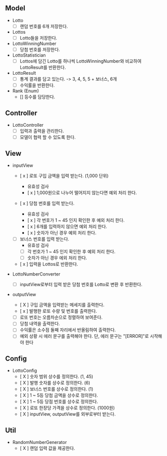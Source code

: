 ## Model
- Lotto
  - [ ] 랜덤 번호를 6개 저장한다. 

- Lottos
  - [ ] Lotto들을 저장한다.

- LottoWinningNumber
  - [ ] 당첨 번호를 저장한다.

- LottoStatistician
  - [ ] Lottos에 담긴 Lotto를 하나씩 LottoWinningNumber와 비교하여 LottoResult를 반환한다.
        
- LottoResult
  - [ ] 통계 결과를 담고 있는다.
  -> 3, 4, 5, 5 + 보너스, 6개
  - [ ] 수익률을 반환한다.

- Rank (Enum)
  - [] 등수를 담당한다.

## Controller
- LottoController
  - [ ] 입력과 출력을 관리한다.
  - [ ] 모델이 협력 할 수 있도록 한다.

## View
- inputView
  - [ x ] 로또 구입 금액을 입력 받는다. (1,000 단위)
    - 유효성 검사 
    - [ x ] 1,000원으로 나누어 떨어지지 않는다면 예외 처리 한다.
  
  - [ x ] 당첨 번호를 입력 받는다.
    - 유효성 검사
    - [ x ] 각 번호가 1 ~ 45 인지 확인한 후 예외 처리 한다.
    - [ x ] 6개를 입력하지 않으면 예외 처리 한다.
    - [ x ] 숫자가 아닌 경우 예외 처리 한다.
  
  - [ ] 보너스 번호를 입력 받는다.
    - 유효성 검사
    - [ ] 각 번호가 1 ~ 45 인지 확인한 후 예외 처리 한다.
    - [ ] 숫자가 아닌 경우 에외 처리 한다.

  - [ x ] 입력을 Lottos로 반환한다.
    
- LottoNumberConverter
  - [  ] inputView로부터 입력 받은 당첨 번호를 Lotto로 변환 후 반환한다.

- outputView
  - [ X ] 구입 금액을 입력받는 메세지를 출력한다.
  - [ x ] 발행한 로또 수량 및 번호를 출력한다.
  - [ ] 로또 번호는 오름차순으로 정렬하여 보여준다.
  - [ ] 당첨 내역을 출력한다.
  - [ ] 수익률은 소수점 둘째 자리에서 반올림하여 출력한다.
  - [ ] 예외 상황 시 에러 문구를 출력해야 한다. 단, 에러 문구는 "[ERROR]"로 시작해야 한다

## Config
- LottoConfig
  - [ X ] 숫자 범위 상수를 정의한다. (1, 45)
  - [ X ] 발행 숫자를 상수로 정의한다. (6)
  - [ X ] 보너스 번호를 상수로 정의한다. (1)
  - [ X ] 1 ~ 5등 당첨 금액을 상수로 정의한다.
  - [ X ] 1 ~ 5등 당점 번호를 상수로 정의한다.
  - [ X ] 로또 한장당 가격을 상수로 정의한다. (1000원) 
  - [ X ] inputView, outputView를 외부로부터 받는다.

## Util
- RandomNumberGenerator
  - [ X ] 랜덤 입력 값을 제공한다.
